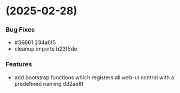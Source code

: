 #  (2025-02-28)


### Bug Fixes

* #S6661 234a6f5
* cleanup imports b23f5de


### Features

* add bootstrap functions which registers all web-ui control with a predefined naming dd2ae8f



